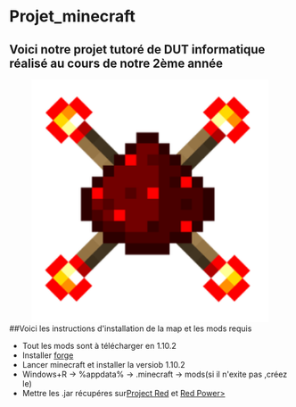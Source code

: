 # Projet_minecraft
## Voici notre projet tutoré de DUT informatique réalisé au cours de notre 2ème année
<center><img src="image.PNG" width="425"/></center>
##Voici les instructions d'installation de la map et les mods requis
<ul>
  <li>Tout les mods sont à télécharger en 1.10.2</li>
  <li>Installer <a href="https://files.minecraftforge.net/">forge</a></li>
  <li>Lancer minecraft et installer la versiob 1.10.2</li>
  <li>Windows+R -> %appdata% -> .minecraft -> mods(si il n'exite pas ,créez le)
  <li>Mettre les .jar récupéres sur<a href="https://www.minecraft-france.fr/mod-project-red-redstone-1-7-10/">Project Red</a> et <a href="http://www.minecraftforum.net/forums/mapping-and-modding-java-edition/minecraft-mods/1274287-eloraams-mods-redpower-2-prerelease-6">Red Power></li>
